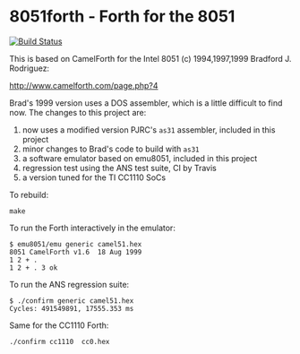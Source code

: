 # 8051forth - Forth for the 8051

[![Build Status](https://travis-ci.org/jamesbowman/8051forth.svg?branch=master)](https://travis-ci.org/jamesbowman/8051forth)

This is based on CamelForth for the Intel 8051 (c) 1994,1997,1999 Bradford J. Rodriguez:

http://www.camelforth.com/page.php?4

Brad's 1999 version uses a DOS assembler, which is a little difficult to find now.
The changes to this project are:

1. now uses a modified version PJRC's `as31` assembler, included in this project
2. minor changes to Brad's code to build with `as31`
3. a software emulator based on emu8051, included in this project
4. regression test using the ANS test suite, CI by Travis
5. a version tuned for the TI CC1110 SoCs

To rebuild:

    make

To run the Forth interactively in the emulator:

    $ emu8051/emu generic camel51.hex
    8051 CamelForth v1.6  18 Aug 1999
    1 2 + .
    1 2 + . 3 ok

To run the ANS regression suite:

    $ ./confirm generic camel51.hex
    Cycles: 491549891, 17555.353 ms

Same for the CC1110 Forth:

    ./confirm cc1110  cc0.hex

